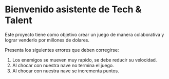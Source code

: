 # Bienvenido asistente de Tech & Talent

Este proyecto tiene como objetivo crear un juego de manera colaborativa y lograr venderlo por millones de dolares.

Presenta los siguientes errores que deben corregirse:

1. Los enemigos se mueven muy rapido, se debe reducir su velocidad.
2. Al chocar con nuestra nave no termina el juego.
3. Al chocar con nuestra nave se incrementa puntos.
